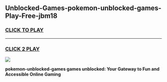
## Unblocked-Games-pokemon-unblocked-games-Play-Free-jbm18
<h3>
<a href="https://premium76.site?title=pokemon-unblocked-games&ref=19M">CLICK TO PLAY</a></h3>
<hr>

<h3>
<a href="https://premium76.site?title=pokemon-unblocked-games&ref=19M">CLICK 2 PLAY</a>
  
</h3>

<a href="https://premium76.site?title=pokemon-unblocked-games&ref=19M"><img src="https://clearcache.store/games.png"></a>


**pokemon-unblocked-games games unblocked: Your Gateway to Fun and Accessible Online Gaming**
